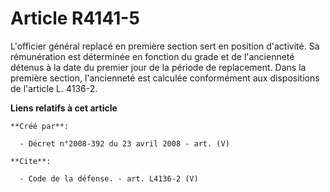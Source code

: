 # Article R4141-5

L'officier général replacé en première section sert en position d'activité. Sa rémunération est déterminée en fonction du
grade et de l'ancienneté détenus à la date du premier jour de la période de replacement. Dans la première section,
l'ancienneté est calculée conformément aux dispositions de l'article L. 4136-2.

**Liens relatifs à cet article**

	**Créé par**:

	  - Décret n°2008-392 du 23 avril 2008 - art. (V)

	**Cite**:

	  - Code de la défense. - art. L4136-2 (V)

